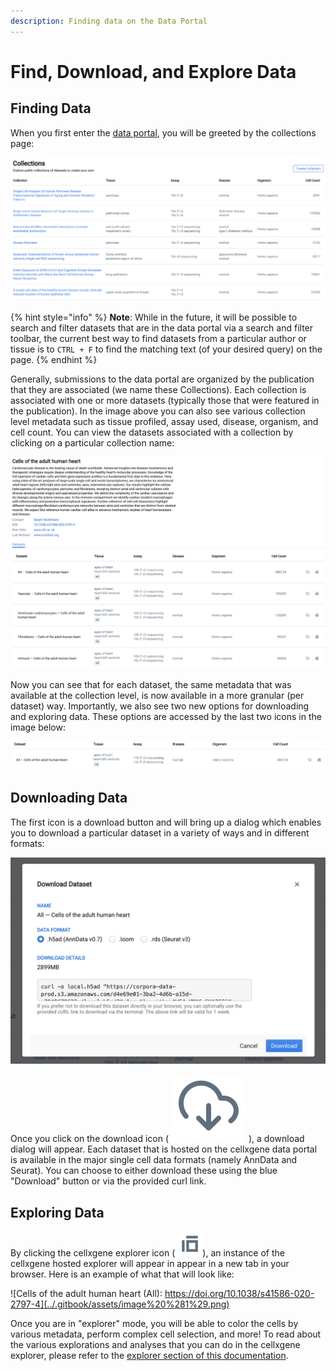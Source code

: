 ```yaml
---
description: Finding data on the Data Portal
---
```


# Find, Download, and Explore Data

## Finding Data

When you first enter the [data portal](https://cellxgene.cziscience.com), you will be greeted by the collections page:

![Cellxgene home page](../.gitbook/assets/image%20%288%29.png)

{% hint style="info" %}
**Note**: While in the future, it will be possible to search and filter datasets that are in the data portal via a search and filter toolbar, the current best way to find datasets from a particular author or tissue is to `CTRL + F` to find the matching text \(of your desired query\) on the page.
{% endhint %}

Generally, submissions to the data portal are organized by the publication that they are associated \(we name these Collections\). Each collection is associated with one or more datasets \(typically those that were featured in the publication\). In the image above you can also see various collection level metadata such as tissue profiled, assay used, disease, organism, and cell count. You can view the datasets associated with a collection by clicking on a particular collection name:

![An example collection from the Teichmann group \(https://doi.org/10.1038/s41586-020-2797-4\)](../.gitbook/assets/image%20%286%29.png)

Now you can see that for each dataset, the same metadata that was available at the collection level, is now available in a more granular \(per dataset\) way. Importantly, we also see two new options for downloading and exploring data. These options are accessed by the last two icons in the image below:

![Dataset entry in a collection page](../.gitbook/assets/image%20%283%29.png)

## Downloading Data

The first icon is a download button and will bring up a dialog which enables you to download a particular dataset in a variety of ways and in different formats:

![Download dialog box](../.gitbook/assets/image%20%285%29.png)

Once you click on the download icon \( ![](../.gitbook/assets/image%20%284%29.png) \), a download dialog will appear. Each dataset that is hosted on the cellxgene data portal is available in the major single cell data formats \(namely AnnData and Seurat\). You can choose to either download these using the blue "Download" button or via the provided curl link.

## Exploring Data

By clicking the cellxgene explorer icon \(![](../.gitbook/assets/image%20%287%29.png)\), an instance of the cellxgene hosted explorer will appear in appear in a new tab in your browser. Here is an example of what that will look like:

![Cells of the adult human heart \(All\): https://doi.org/10.1038/s41586-020-2797-4](../.gitbook/assets/image%20%281%29.png)

Once you are in "explorer" mode, you will be able to color the cells by various metadata, perform complex cell selection, and more! To read about the various explorations and analyses that you can do in the cellxgene explorer, please refer to the [explorer section of this documentation](../explore-data/the-exploration-interface.md).

